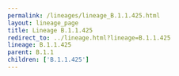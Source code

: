 ```yaml
---
permalink: /lineages/lineage_B.1.1.425.html
layout: lineage_page
title: Lineage B.1.1.425
redirect_to: ../lineage.html?lineage=B.1.1.425
lineage: B.1.1.425
parent: B.1.1
children: ['B.1.1.425']
---
```

